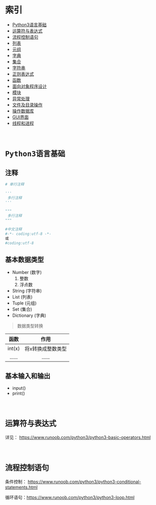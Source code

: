 # 索引
* [Python3语言基础](#Python3语言基础)
* [运算符与表达式](#运算符与表达式)
* [流程控制语句](#流程控制语句)
* [列表]()
* [元组]()
* [字典]()
* [集合]()
* [字符串]()
* [正则表达式]()
* [函数]()
* [面向对象程序设计]()
* [模块]()
* [异常处理]()
* [文件及目录操作]()
* [操作数据库]()
* [GUI界面]()
* [线程和进程]()


<br/>

# `Python3语言基础`
## 注释
```py
# 单行注释

'''
 多行注释
'''

"""
 多行注释
"""

#中文注释
#-*- coding:utf-8 -*-
或
#coding:utf-8
```

## 基本数据类型
+ Number (数字)
  1. 整数
  2. 浮点数
+ String (字符串)
+ List (列表)
+ Tuple (元组)
+ Set (集合)
+ Dictionary (字典)

> 数据类型转换

|函数|作用|
|:-:|:-:|
|int(x)|将x转换成整数类型
|......|......

## 基本输入和输出
* input()
* print()

<br/>

# `运算符与表达式`
详见： https://www.runoob.com/python3/python3-basic-operators.html


<br/>

# `流程控制语句`

条件控制： https://www.runoob.com/python3/python3-conditional-statements.html

循环语句：https://www.runoob.com/python3/python3-loop.html